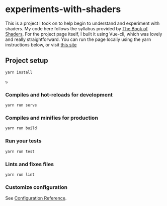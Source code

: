 # experiments-with-shaders

This is a project I took on to help begin to understand and experiment with shaders. My code here follows the syllabus provided by [The Book of Shaders](https://thebookofshaders.com/). For the project page itself, I built it using Vue-cli, which was lovely and really straightforward. You can run the page locally using the yarn instructions below, or visit [this site](https://s3.us-east-2.amazonaws.com/shaders-website/index.html#/)

## Project setup
```
yarn install
```
s
### Compiles and hot-reloads for development
```
yarn run serve
```

### Compiles and minifies for production
```
yarn run build
```

### Run your tests
```
yarn run test
```

### Lints and fixes files
```
yarn run lint
```

### Customize configuration
See [Configuration Reference](https://cli.vuejs.org/config/).
